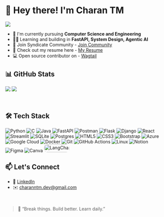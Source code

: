 # 👋 Hey there! I'm Charan TM

<p align = 'left'> <img src="https://komarev.com/ghpvc/?username=charantm7&label=PROFILE+VIEWS"/></p>

 -  🌱 I'm currently pursuing <strong>Computer Science and Engineering</strong>
 -  👨‍💻 Learning and building in <strong>FastAPI, System Design, Agentic AI</strong>
 -  🧩 Join Syndicate Community - <a href="https://chat.whatsapp.com/DeDalHva5JkKbTNZRDAMYt">Join Community</a>
 -  📑 Check out my resume here - <a href="https://drive.google.com/file/d/1j5SqPBT2rcRIlHlkb9_-35A4DXy4qfUX/view?usp=sharing">My Resume</a>
 -  💻 Open source contributor on - <a href="https://github.com/wagtail/">Wagtail</a>


## 📊 GitHub Stats

![](https://github-readme-stats.vercel.app/api?username=charantm7&theme=dark&hide_border=false&include_all_commits=false&count_private=false)
![](https://nirzak-streak-stats.vercel.app/?user=charantm7&theme=dark&hide_border=false)

</br>

## 🛠 Tech Stack

![Python](https://img.shields.io/badge/python-3670A0?style=plastic&logo=python&logoColor=ffdd54)
![C](https://img.shields.io/badge/c-%2300599C.svg?style=flat&logo=c&logoColor=white)
![Java](https://img.shields.io/badge/java-%23ED8B00.svg?style=flat&logo=openjdk&logoColor=white)
![FastAPI](https://img.shields.io/badge/FastAPI-005571?style=plastic&logo=fastapi)
![Postman](https://img.shields.io/badge/Postman-FF6C37?style=flat&logo=postman&logoColor=white)
![Flask](https://img.shields.io/badge/flask-%23000.svg?style=flat&logo=flask&logoColor=white)
![Django](https://img.shields.io/badge/django-%23092E20.svg?style=flat&logo=django&logoColor=white)
![React](https://img.shields.io/badge/react-%2320232a.svg?style=flat&logo=react&logoColor=%2361DAFB)
![Streamlit](https://img.shields.io/badge/Streamlit-%23FE4B4B.svg?style=flat&logo=streamlit&logoColor=white)
![SQLite](https://img.shields.io/badge/sqlite-%2307405e.svg?style=flat&logo=sqlite&logoColor=white)
![Postgres](https://img.shields.io/badge/postgres-%23316192.svg?style=flat&logo=postgresql&logoColor=white)
![HTML5](https://img.shields.io/badge/html5-%23E34F26.svg?style=flat&logo=html5&logoColor=white)
![CSS3](https://img.shields.io/badge/css3-%231572B6.svg?style=flat&logo=css3&logoColor=white)
![Bootstrap](https://img.shields.io/badge/bootstrap-%238511FA.svg?style=flat&logo=bootstrap&logoColor=white)
![Azure](https://img.shields.io/badge/azure-%230072C6.svg?style=flat&logo=microsoftazure&logoColor=white)
![Google Cloud](https://img.shields.io/badge/GoogleCloud-%234285F4.svg?style=flat&logo=google-cloud&logoColor=white)
![Docker](https://img.shields.io/badge/docker-%230db7ed.svg?style=flat&logo=docker&logoColor=white)
![Git](https://img.shields.io/badge/git-%23F05033.svg?style=flat&logo=git&logoColor=white) 
![GitHub Actions](https://img.shields.io/badge/github%20actions-%232671E5.svg?style=flat&logo=githubactions&logoColor=white)
![Linux](https://img.shields.io/badge/Linux-FCC624?style=flat&logo=linux&logoColor=black)
![Notion](https://img.shields.io/badge/Notion-%23000000.svg?style=plastic&logo=notion&logoColor=white)
![Figma](https://img.shields.io/badge/figma-%23F24E1E.svg?style=flat&logo=figma&logoColor=white)
![Canva](https://img.shields.io/badge/Canva-%2300C4CC.svg?style=flat&logo=Canva&logoColor=white)
<img src="https://miro.medium.com/v2/resize:fit:853/1*1DBe4cCQYfpM0oNXl_kH2w.png" 
     alt="LangChain" 
     width="80" 
     height="25" 
     style="border-radius: 10px;">
</br>

## 📫 Let's Connect

- 🔗 [LinkedIn](https://www.linkedin.com/in/charantm/) 
- ✉️ [charanntm.dev@gmail.com](mailto:charanntm.dev@gmail.com)

</br>

> 💬 “Break things. Build better. Learn daily.”

<!-- Proudly created with GPRM ( https://gprm.itsvg.in ) -->
